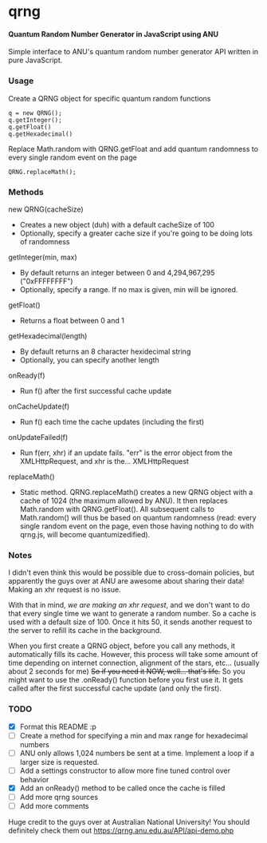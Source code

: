 # qrng
#### Quantum Random Number Generator in JavaScript using ANU

Simple interface to ANU's quantum random number generator API written in pure JavaScript.

### Usage

Create a QRNG object for specific quantum random functions
```
q = new QRNG();
q.getInteger();
q.getFloat()
q.getHexadecimal()
```

Replace Math.random with QRNG.getFloat and add quantum randomness to every single random event on the page
```
QRNG.replaceMath();
```

### Methods

new QRNG(cacheSize)
* Creates a new object (duh) with a default cacheSize of 100
* Optionally, specify a greater cache size if you're going to be doing lots of randomness

getInteger(min, max)
* By default returns an integer between 0 and 4,294,967,295 ("0xFFFFFFFF")
* Optionally, specify a range. If no max is given, min will be ignored.

getFloat()
* Returns a float between 0 and 1

getHexadecimal(length)
* By default returns an 8 character hexidecimal string
* Optionally, you can specify another length

onReady(f)
* Run f() after the first successful cache update

onCacheUpdate(f)
* Run f() each time the cache updates (including the first)

onUpdateFailed(f)
* Run f(err, xhr) if an update fails. "err" is the error object from the XMLHttpRequest, and xhr is the... XMLHttpRequest

replaceMath()
* Static method. QRNG.replaceMath() creates a new QRNG object with a cache of 1024 (the maximum allowed by ANU). It then replaces Math.random with QRNG.getFloat(). All subsequent calls to Math.random() will thus be based on quantum randomness (read: every single random event on the page, even those having nothing to do with qrng.js, will become quantumizedified).

### Notes

I didn't even think this would be possible due to cross-domain policies, but apparently the guys over at ANU are awesome about sharing their data! Making an xhr request is no issue.

With that in mind, *we are making an xhr request*, and we don't want to do that every single time we want to generate a random number. So a cache is used with a default size of 100. Once it hits 50, it sends another request to the server to refill its cache in the background.

When you first create a QRNG object, before you call any methods, it automatically fills its cache. However, this process will take some amount of time depending on internet connection, alignment of the stars, etc... (usually about 2 seconds for me) ~~So if you need it NOW, well... that's life.~~ So you might want to use the .onReady() function before you first use it. It gets called after the first successful cache update (and only the first).

### TODO

- [x] Format this README :p
- [ ] Create a method for specifying a min and max range for hexadecimal numbers
- [ ] ANU only allows 1,024 numbers be sent at a time. Implement a loop if a larger size is requested.
- [ ] Add a settings constructor to allow more fine tuned control over behavior
- [x] Add an onReady() method to be called once the cache is filled
- [ ] Add more qrng sources
- [ ] Add more comments

Huge credit to the guys over at Australian National University! You should definitely check them out
https://qrng.anu.edu.au/API/api-demo.php
